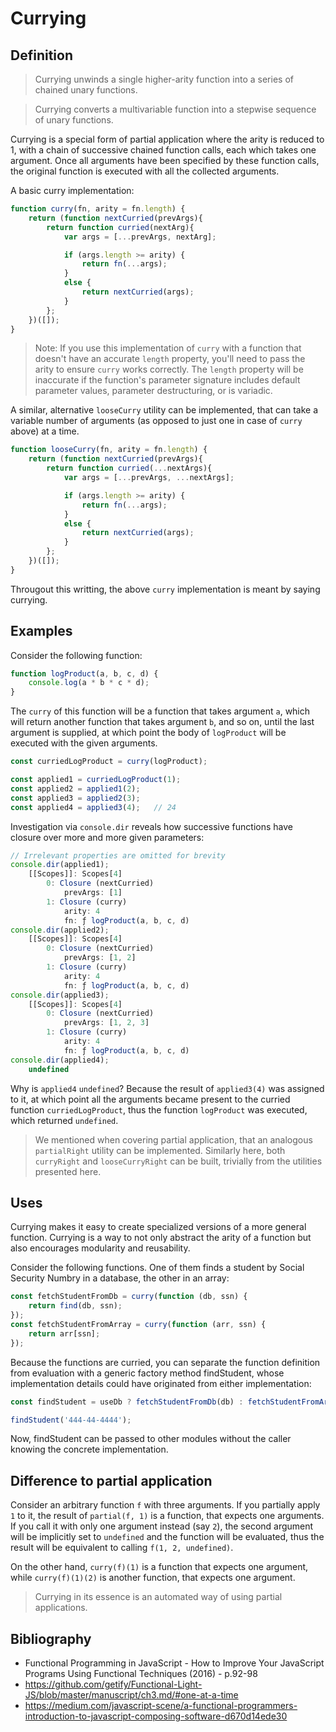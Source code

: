 # Currying

## Definition
> Currying unwinds a single higher-arity function into a series of chained unary functions.

> Currying converts a multivariable function into a stepwise sequence of unary functions.

Currying is a special form of partial application where the arity is reduced to 1, with a chain of successive chained function calls, each which takes one argument. Once all arguments have been specified by these function calls, the original function is executed with all the collected arguments.

A basic curry implementation:
```js
function curry(fn, arity = fn.length) {
    return (function nextCurried(prevArgs){
        return function curried(nextArg){
            var args = [...prevArgs, nextArg];

            if (args.length >= arity) {
                return fn(...args);
            }
            else {
                return nextCurried(args);
            }
        };
    })([]);
}
```
> Note: If you use this implementation of `curry` with a function that doesn't have an accurate `length` property, you'll need to pass the arity to ensure `curry` works correctly. The `length` property will be inaccurate if the function's parameter signature includes default parameter values, parameter destructuring, or is variadic.

A similar, alternative `looseCurry` utility can be implemented, that can take a variable number of arguments (as opposed to just one in case of `curry` above) at a time.
```js
function looseCurry(fn, arity = fn.length) {
    return (function nextCurried(prevArgs){
        return function curried(...nextArgs){
            var args = [...prevArgs, ...nextArgs];

            if (args.length >= arity) {
                return fn(...args);
            }
            else {
                return nextCurried(args);
            }
        };
    })([]);
}
```
Througout this writting, the above `curry` implementation is meant by saying currying.

## Examples
Consider the following function:
```js
function logProduct(a, b, c, d) {
    console.log(a * b * c * d);
}
```
The `curry` of this function will be a function that takes argument `a`, which will return another function that takes argument `b`, and so on, until the last argument is supplied, at which point the body of `logProduct` will be executed with the given arguments.
```js
const curriedLogProduct = curry(logProduct);

const applied1 = curriedLogProduct(1);
const applied2 = applied1(2);
const applied3 = applied2(3);
const applied4 = applied3(4);   // 24
```
Investigation via `console.dir` reveals how successive functions have closure over more and more given parameters:
```js
// Irrelevant properties are omitted for brevity
console.dir(applied1);
    [[Scopes]]: Scopes[4]
        0: Closure (nextCurried)
            prevArgs: [1]
        1: Closure (curry)
            arity: 4
            fn: ƒ logProduct(a, b, c, d)
console.dir(applied2);
    [[Scopes]]: Scopes[4]
        0: Closure (nextCurried)
            prevArgs: [1, 2]
        1: Closure (curry)
            arity: 4
            fn: ƒ logProduct(a, b, c, d)
console.dir(applied3);
    [[Scopes]]: Scopes[4]
        0: Closure (nextCurried)
            prevArgs: [1, 2, 3]
        1: Closure (curry)
            arity: 4
            fn: ƒ logProduct(a, b, c, d)
console.dir(applied4);
    undefined
```
Why is `applied4` `undefined`? Because the result of `applied3(4)` was assigned to it, at which point all the arguments became present to the curried function `curriedLogProduct`, thus the function `logProduct` was executed, which returned `undefined`.

> We mentioned when covering partial application, that an analogous `partialRight` utility can be implemented. Similarly here, both `curryRight` and `looseCurryRight` can be built, trivially from the utilities presented here.

## Uses
Currying makes it easy to create specialized versions of a more general function. Currying is a way to not only abstract the arity of a function but also encourages modularity and reusability.

Consider the following functions. One of them finds a student by Social Security Numbry in a database, the other in an array:
```js
const fetchStudentFromDb = curry(function (db, ssn) {
    return find(db, ssn);
});
const fetchStudentFromArray = curry(function (arr, ssn) {
    return arr[ssn];
});
```
Because the functions are curried, you can separate the function definition from evaluation with a generic factory method findStudent, whose implementation details could have originated from either implementation:
```js
const findStudent = useDb ? fetchStudentFromDb(db) : fetchStudentFromArray(arr);

findStudent('444-44-4444');
```
Now, findStudent can be passed to other modules without the caller knowing the concrete implementation.

## Difference to partial application
Consider an arbitrary function `f` with three arguments. If you partially apply `1` to it, the result of `partial(f, 1)` is a function, that expects one arguments. If you call it with only one argument instead (say `2`), the second argument will be implicitly set to `undefined` and the function will be evaluated, thus the result will be equivalent to calling `f(1, 2, undefined)`.

On the other hand, `curry(f)(1)` is a function that expects one argument, while `curry(f)(1)(2)` is another function, that expects one argument.

> Currying in its essence is an automated way of using partial applications.

## Bibliography
+ Functional Programming in JavaScript - How to Improve Your JavaScript Programs Using Functional Techniques (2016) - p.92-98
+ https://github.com/getify/Functional-Light-JS/blob/master/manuscript/ch3.md/#one-at-a-time
+ https://medium.com/javascript-scene/a-functional-programmers-introduction-to-javascript-composing-software-d670d14ede30
